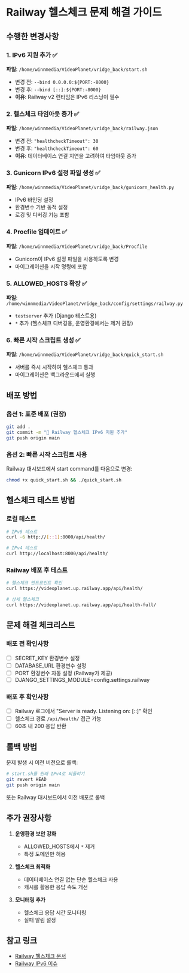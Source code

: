 # Railway 헬스체크 문제 해결 가이드

## 수행한 변경사항

### 1. IPv6 지원 추가 ✅
**파일**: `/home/winnmedia/VideoPlanet/vridge_back/start.sh`
- 변경 전: `--bind 0.0.0.0:${PORT:-8000}`
- 변경 후: `--bind [::]:${PORT:-8000}`
- **이유**: Railway v2 런타임은 IPv6 리스닝이 필수

### 2. 헬스체크 타임아웃 증가 ✅
**파일**: `/home/winnmedia/VideoPlanet/vridge_back/railway.json`
- 변경 전: `"healthcheckTimeout": 30`
- 변경 후: `"healthcheckTimeout": 60`
- **이유**: 데이터베이스 연결 지연을 고려하여 타임아웃 증가

### 3. Gunicorn IPv6 설정 파일 생성 ✅
**파일**: `/home/winnmedia/VideoPlanet/vridge_back/gunicorn_health.py`
- IPv6 바인딩 설정
- 환경변수 기반 동적 설정
- 로깅 및 디버깅 기능 포함

### 4. Procfile 업데이트 ✅
**파일**: `/home/winnmedia/VideoPlanet/vridge_back/Procfile`
- Gunicorn이 IPv6 설정 파일을 사용하도록 변경
- 마이그레이션을 시작 명령에 포함

### 5. ALLOWED_HOSTS 확장 ✅
**파일**: `/home/winnmedia/VideoPlanet/vridge_back/config/settings/railway.py`
- `testserver` 추가 (Django 테스트용)
- `*` 추가 (헬스체크 디버깅용, 운영환경에서는 제거 권장)

### 6. 빠른 시작 스크립트 생성 ✅
**파일**: `/home/winnmedia/VideoPlanet/vridge_back/quick_start.sh`
- 서버를 즉시 시작하여 헬스체크 통과
- 마이그레이션은 백그라운드에서 실행

## 배포 방법

### 옵션 1: 표준 배포 (권장)
```bash
git add .
git commit -m "🚨 Railway 헬스체크 IPv6 지원 추가"
git push origin main
```

### 옵션 2: 빠른 시작 스크립트 사용
Railway 대시보드에서 start command를 다음으로 변경:
```bash
chmod +x quick_start.sh && ./quick_start.sh
```

## 헬스체크 테스트 방법

### 로컬 테스트
```bash
# IPv6 테스트
curl -6 http://[::1]:8000/api/health/

# IPv4 테스트
curl http://localhost:8000/api/health/
```

### Railway 배포 후 테스트
```bash
# 헬스체크 엔드포인트 확인
curl https://videoplanet.up.railway.app/api/health/

# 상세 헬스체크
curl https://videoplanet.up.railway.app/api/health-full/
```

## 문제 해결 체크리스트

### 배포 전 확인사항
- [ ] SECRET_KEY 환경변수 설정
- [ ] DATABASE_URL 환경변수 설정
- [ ] PORT 환경변수 자동 설정 (Railway가 제공)
- [ ] DJANGO_SETTINGS_MODULE=config.settings.railway

### 배포 후 확인사항
- [ ] Railway 로그에서 "Server is ready. Listening on: [::]" 확인
- [ ] 헬스체크 경로 `/api/health/` 접근 가능
- [ ] 60초 내 200 응답 반환

## 롤백 방법

문제 발생 시 이전 버전으로 롤백:
```bash
# start.sh를 원래 IPv4로 되돌리기
git revert HEAD
git push origin main
```

또는 Railway 대시보드에서 이전 배포로 롤백

## 추가 권장사항

1. **운영환경 보안 강화**
   - ALLOWED_HOSTS에서 `*` 제거
   - 특정 도메인만 허용

2. **헬스체크 최적화**
   - 데이터베이스 연결 없는 단순 헬스체크 사용
   - 캐시를 활용한 응답 속도 개선

3. **모니터링 추가**
   - 헬스체크 응답 시간 모니터링
   - 실패 알림 설정

## 참고 링크
- [Railway 헬스체크 문서](https://docs.railway.com/guides/healthchecks-and-restarts)
- [Railway IPv6 이슈](https://help.railway.com/questions/health-check-keeps-failing-56eac5eb)